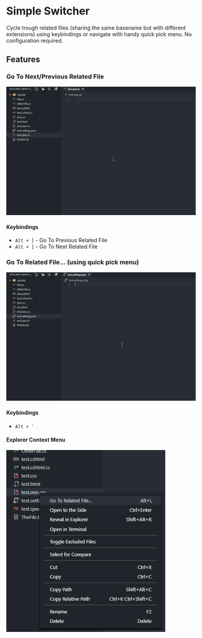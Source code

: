 # Simple Switcher

Cycle trough related files (sharing the same basename but with different extensions) using keybindings or navigate with handy quick pick menu. No configuration required.

## Features

### Go To Next/Previous Related File

![Presentation](img/goToNextPresentation.gif)

#### Keybindings
- `Alt + [` - Go To Previous Related File
- `Alt + ]` - Go To Next Related File

### Go To Related File... (using quick pick menu)

![Presentation](img/goToPickedPresentation.gif)

#### Keybindings
- `Alt + '`

#### Explorer Context Menu

![Context Menu Option](img/explorerContextMenu.png)